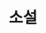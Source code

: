 ---
layout: home
title: "소설"
description: "독서 기록"
permalink: "/소설"
pagination: 
  enabled: true
  category: "소설"
  permalink: /:num/
---